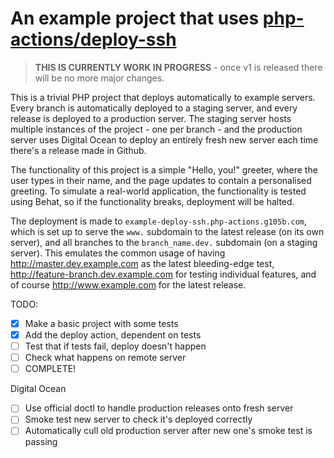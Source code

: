 An example project that uses [php-actions/deploy-ssh](https://github.com/php-actions/deploy-ssh)
========================================================================================

> **THIS IS CURRENTLY WORK IN PROGRESS** - once v1 is released there will be no more major changes.

This is a trivial PHP project that deploys automatically to example servers. Every branch is automatically deployed to a staging server, and every release is deployed to a production server. The staging server hosts multiple instances of the project - one per branch - and the production server uses Digital Ocean to deploy an entirely fresh new server each time there's a release made in Github.

The functionality of this project is a simple "Hello, you!" greeter, where the user types in their name, and the page updates to contain a personalised greeting. To simulate a real-world application, the functionality is tested using Behat, so if the functionality breaks, deployment will be halted.

The deployment is made to `example-deploy-ssh.php-actions.g105b.com`, which is set up to serve the `www.` subdomain to the latest release (on its own server), and all branches to the `branch_name.dev.` subdomain (on a staging server). This emulates the common usage of having http://master.dev.example.com as the latest bleeding-edge test, http://feature-branch.dev.example.com for testing individual features, and of course http://www.example.com for the latest release.

TODO: 
+ [x] Make a basic project with some tests
+ [x] Add the deploy action, dependent on tests
+ [ ] Test that if tests fail, deploy doesn't happen
+ [ ] Check what happens on remote server
+ [ ] COMPLETE!

Digital Ocean

+ [ ] Use official doctl to handle production releases onto fresh server
+ [ ] Smoke test new server to check it's deployed correctly
+ [ ] Automatically cull old production server after new one's smoke test is passing

